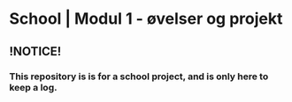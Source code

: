 # School | Modul 1 - øvelser og projekt

## !NOTICE!
### This repository is is for a school project, and is only here to keep a log.
